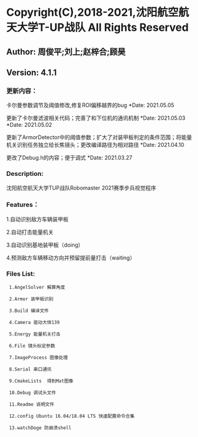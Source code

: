 # Copyright(C),2018-2021,沈阳航空航天大学T-UP战队 All Rights Reserved
  
## Author:  周俊平;刘上;赵梓合;顾昊
  
## Version: 4.1.1

### 更新内容：
卡尔曼参数调节及阈值修改,修复ROI偏移越界的bug
 *Date:  2021.05.05

更新了卡尔曼滤波相关代码；完善了和下位机的通讯机制 *Date: 2021.05.03
 *Date:  2021.05.02

更新了ArmorDetector中的阈值参数；扩大了对装甲板判定的条件范围；将能量机关识别任务独立给长焦镜头；更改编译路径为相对路径  *Date:  2021.04.10

更改了Debug.h的内容；便于调式  *Date:  2021.03.27
  
### Description: 

  沈阳航空航天大学TUP战队Robomaster 2021赛季步兵视觉程序
  
### Features：

  1.自动识别敌方车辆装甲板
  
  2.自动打击能量机关
 
  3.自动识别基地装甲板（doing）
  
  4.预测敌方车辆移动方向并预留提前量打击（waiting）
  
### Files List:
     
     1.AngelSolver 解算角度
     
     2.Armor 装甲板识别
     
     3.Build 编译文件
     
     4.Camera 驱动大恒139
     
     5.Energy 能量机关打击
     
     6.File 镜头标定参数
     
     7.ImageProcess 图像处理
     
     8.Serial 串口通讯
     
     9.CmakeLists  得到Mat图像
     
     10.Debug 调试头文件
     
     11.Readme 说明文件
     
     12.config Ubuntu 16.04/18.04 LTS 快速配置命令合集
     
     13.watchDoge 防崩溃shell
